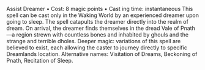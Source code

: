 Assist Dreamer
• Cost:  8 magic points
•
 Cast
ing time: instantaneous
This spell can be cast only in the Waking World by 
an experienced dreamer upon going to sleep. The spell 
catapults the dreamer directly into the realm of dream. On 
arrival, the dreamer finds themselves in the dread Vale of 
Pnath—a region strewn with countless bones and inhabited 
by ghouls and the strange and terrible dholes.
Deeper magic: variations of this spell are believed to exist, 
each allowing the caster to journey directly to specific 
Dreamlands location. 
Alternative names: Visitation of Dreams, Beckoning of 
Pnath, Recitation of Sleep.

